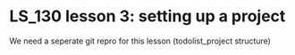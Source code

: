 # LS_130 lesson 3: setting up a project

We need a seperate git repro for this lesson (todolist_project structure)
